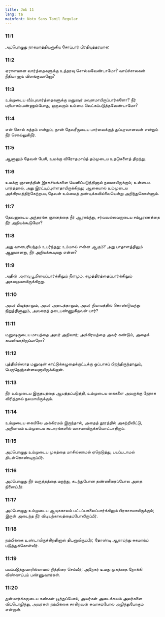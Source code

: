 ```yaml
---
title: Job 11
lang: ta
mainfont: Noto Sans Tamil Regular
---
```


###  11:1

அப்பொழுது நாகமாத்தியனாகிய சோப்பார் பிரதியுத்தரமாக:

###  11:2

ஏராளமான வார்த்தைகளுக்கு உத்தரவு சொல்லவேண்டாமோ? வாய்ச்சாலகன் நீதிமானாய் விளங்குவானோ?

###  11:3

உம்முடைய வீம்புவார்த்தைகளுக்கு மனுஷர் மவுனமாயிருப்பார்களோ? நீர் பரியாசம்பண்ணும்போது, ஒருவரும் உம்மை வெட்கப்படுத்தவேண்டாமோ?

###  11:4

என் சொல் சுத்தம் என்றும், நான் தேவரீருடைய பார்வைக்குத் துப்புரவானவன் என்றும் நீர் சொல்லுகிறீர்.

###  11:5

ஆனாலும் தேவன் பேசி, உமக்கு விரோதமாய்த் தம்முடைய உதடுகளைத் திறந்து,

###  11:6

உமக்கு ஞானத்தின் இரகசியங்களை வெளிப்படுத்தினால் நலமாயிருக்கும்; உள்ளபடி பார்த்தால், அது இரட்டிப்புள்ளதாயிருக்கிறது; ஆகையால் உம்முடைய அக்கிரமத்திற்கேற்றபடி தேவன் உம்மைத் தண்டிக்கவில்லையென்று அறிந்துகொள்ளும்.

###  11:7

தேவனுடைய அந்தரங்க ஞானத்தை நீர் ஆராய்ந்து, சர்வவல்லவருடைய சம்பூரணத்தை நீர் அறியக்கூடுமோ?

###  11:8

அது வானபரியந்தம் உயர்ந்தது; உம்மால் என்ன ஆகும்? அது பாதாளத்திலும் ஆழமானது, நீர் அறியக்கூடியது என்ன?

###  11:9

அதின் அளவு பூமியைப்பார்க்கிலும் நீளமும், சமுத்திரத்தைப்பார்க்கிலும் அகலமுமாயிருக்கிறது.

###  11:10

அவர் பிடித்தாலும், அவர் அடைத்தாலும், அவர் நியாயத்தில் கொண்டுவந்து நிறுத்தினாலும், அவரைத் தடைபண்ணுகிறவன் யார்?

###  11:11

மனுஷருடைய மாயத்தை அவர் அறிவார்; அக்கிரமத்தை அவர் கண்டும், அதைக் கவனியாதிருப்பாரோ?

###  11:12

புத்தியில்லாத மனுஷன் காட்டுக்கழுதைக்குட்டிக்கு ஒப்பாகப் பிறந்திருந்தாலும், பெருநெஞ்சுள்ளவனாயிருக்கிறான்.

###  11:13

நீர் உம்முடைய இருதயத்தை ஆயத்தப்படுத்தி, உம்முடைய கைகளை அவருக்கு நேராக விரித்தால் நலமாயிருக்கும்.

###  11:14

உம்முடைய கையிலே அக்கிரமம் இருந்தால், அதைத் தூரத்தில் அகற்றிவிட்டு, அநியாயம் உம்முடைய கூடாரங்களில் வாசமாயிருக்கவொட்டாதிரும்.

###  11:15

அப்பொழுது உம்முடைய முகத்தை மாசில்லாமல் ஏறெடுத்து, பயப்படாமல் திடன்கொண்டிருப்பீர்.

###  11:16

அப்பொழுது நீர் வருத்தத்தை மறந்து, கடந்துபோன தண்ணீரைப்போல அதை நினைப்பீர்.

###  11:17

அப்பொழுது உம்முடைய ஆயுசுகாலம் பட்டப்பகலைப்பார்க்கிலும் பிரகாசமாயிருக்கும்; இருள் அடைந்த நீர் விடியற்காலத்தைப்போலிருப்பீர்.

###  11:18

நம்பிக்கை உண்டாயிருக்கிறதினால் திடனாயிருப்பீர்; தோண்டி ஆராய்ந்து சுகமாய்ப் படுத்துக்கொள்வீர்.

###  11:19

பயப்படுத்துவாரில்லாமல் நித்திரை செய்வீர்; அநேகர் உமது முகத்தை நோக்கி விண்ணப்பம் பண்ணுவார்கள்.

###  11:20

துன்மார்க்கருடைய கண்கள் பூத்துப்போய், அவர்கள் அடைக்கலம் அவர்களை விட்டொழிந்து, அவர்கள் நம்பிக்கை சாகிறவன் சுவாசம்போல் அழிந்துபோகும் என்றான்.

